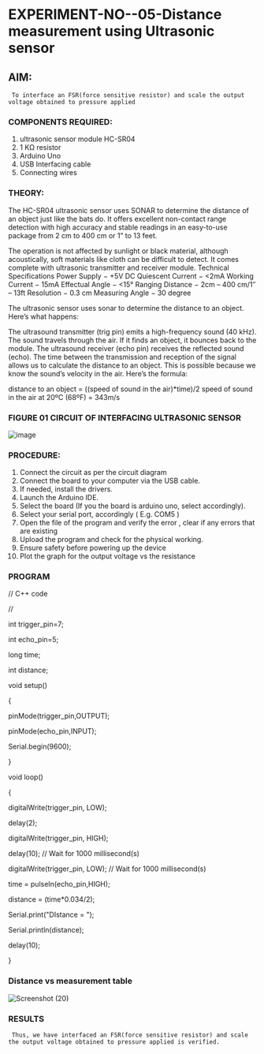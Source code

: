 # EXPERIMENT-NO--05-Distance measurement using Ultrasonic sensor

## AIM: 
     
     To interface an FSR(force sensitive resistor) and scale the output voltage obtained to pressure applied 
 
### COMPONENTS REQUIRED:
1.	ultrasonic sensor module HC-SR04
2.	1 KΩ resistor 
3.	Arduino Uno 
4.	USB Interfacing cable 
5.	Connecting wires 


### THEORY: 
The HC-SR04 ultrasonic sensor uses SONAR to determine the distance of an object just like the bats do. It offers excellent non-contact range detection with high accuracy and stable readings in an easy-to-use package from 2 cm to 400 cm or 1” to 13 feet.

The operation is not affected by sunlight or black material, although acoustically, soft materials like cloth can be difficult to detect. It comes complete with ultrasonic transmitter and receiver module.
Technical Specifications
Power Supply − +5V DC
Quiescent Current − <2mA
Working Current − 15mA
Effectual Angle − <15°
Ranging Distance − 2cm – 400 cm/1″ – 13ft
Resolution − 0.3 cm
Measuring Angle − 30 degree

The ultrasonic sensor uses sonar to determine the distance to an object. Here’s what happens:

The ultrasound transmitter (trig pin) emits a high-frequency sound (40 kHz).
The sound travels through the air. If it finds an object, it bounces back to the module.
The ultrasound receiver (echo pin) receives the reflected sound (echo).
The time between the transmission and reception of the signal allows us to calculate the distance to an object. This is possible because we know the sound’s velocity in the air. Here’s the formula:

distance to an object = ((speed of sound in the air)*time)/2
speed of sound in the air at 20ºC (68ºF) = 343m/s

### FIGURE 01 CIRCUIT OF INTERFACING ULTRASONIC SENSOR 


![image](https://user-images.githubusercontent.com/36288975/166430594-5adb4ca9-5a42-4781-a7e6-7236b3766a85.png)



### PROCEDURE:
1.	Connect the circuit as per the circuit diagram 
2.	Connect the board to your computer via the USB cable.
3.	If needed, install the drivers.
4.	Launch the Arduino IDE.
5.	Select the board (If you the board is arduino uno, select accordingly).
6.	Select your serial port, accordingly ( E.g. COM5 )
7.	Open the file of the program  and verify the error , clear if any errors that are existing 
8.	Upload the program and check for the physical working. 
9.	Ensure safety before powering up the device 
10.	Plot the graph for the output voltage vs the resistance 


### PROGRAM 

// C++ code

//

int trigger_pin=7;

int echo_pin=5;

long time;

int distance;

void setup()

{

  pinMode(trigger_pin,OUTPUT);
  
  pinMode(echo_pin,INPUT);
  
  Serial.begin(9600);
  
  
}


void loop()

{

  digitalWrite(trigger_pin, LOW);
  
  delay(2); 
  
  digitalWrite(trigger_pin, HIGH);
  
  delay(10); // Wait for 1000 millisecond(s)
  
  digitalWrite(trigger_pin, LOW); // Wait for 1000 millisecond(s)
  
  time = pulseIn(echo_pin,HIGH);  
  
  distance = (time*0.034/2);
  
  Serial.print("DIstance = ");
  
  Serial.println(distance);
  
 delay(10);
 
}

### Distance vs measurement table 





![Screenshot (20)](https://user-images.githubusercontent.com/104053532/170106450-ac732001-6a27-4a85-9bfc-6b2e79273b13.png)




### RESULTS

     Thus, we have interfaced an FSR(force sensitive resistor) and scale the output voltage obtained to pressure applied is verified.



 
